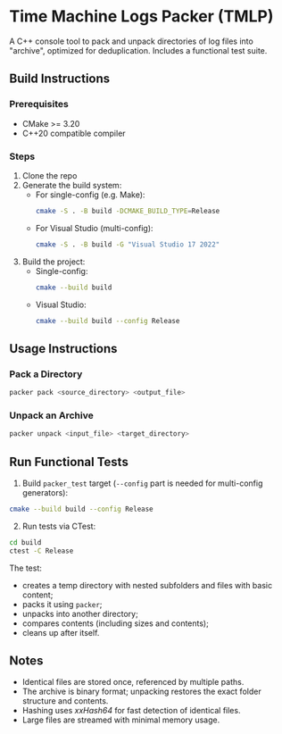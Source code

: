# Time Machine Logs Packer (TMLP)

A C++ console tool to pack and unpack directories of log files into "archive", optimized for deduplication. Includes a functional test suite.

## Build Instructions

### Prerequisites
- CMake >= 3.20
- C++20 compatible compiler

### Steps

1. Clone the repo
2. Generate the build system:
    - For single-config (e.g. Make):
        ```bash
        cmake -S . -B build -DCMAKE_BUILD_TYPE=Release
        ```
    - For Visual Studio (multi-config):
        ```bash
        cmake -S . -B build -G "Visual Studio 17 2022"
        ```
3. Build the project:
    - Single-config:
        ```bash
        cmake --build build
        ```
    - Visual Studio:
        ```bash
        cmake --build build --config Release
        ```

## Usage Instructions

### Pack a Directory

```bash
packer pack <source_directory> <output_file>
```

### Unpack an Archive

```bash
packer unpack <input_file> <target_directory>
```

## Run Functional Tests

1. Build `packer_test` target (`--config` part is needed for multi-config generators):
```bash
cmake --build build --config Release
```

2. Run tests via CTest:
```bash
cd build
ctest -C Release
```

The test:
* creates a temp directory with nested subfolders and files with basic content;
* packs it using `packer`;
* unpacks into another directory;
* compares contents (including sizes and contents);
* cleans up after itself.

## Notes
* Identical files are stored once, referenced by multiple paths.
* The archive is binary format; unpacking restores the exact folder structure and contents.
* Hashing uses *xxHash64* for fast detection of identical files.
* Large files are streamed with minimal memory usage.
